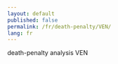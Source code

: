 ```yaml
---
layout: default
published: false
permalink: /fr/death-penalty/VEN/
lang: fr
---
```


death-penalty analysis VEN
